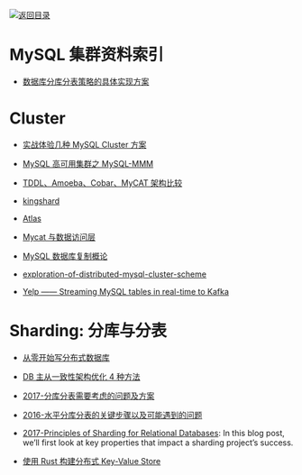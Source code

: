 [![返回目录](https://user-images.githubusercontent.com/5803001/38079637-ff0abcf0-3371-11e8-9b76-ad651620afc7.jpg)](https://github.com/wxyyxc1992/Awesome-Links)

# MySQL 集群资料索引

* [数据库分库分表策略的具体实现方案](http://mp.weixin.qq.com/s?__biz=MzI1NDQ3MjQxNA==&mid=2247483931&idx=1&sn=6eda41aa81c1243422a603205d2fad22&chksm=e9c5fbaadeb272bc92537803c14a6f55e1170b1a3b8f60160f66417800c0ace960dfe192717a#rd)

# Cluster

* [实战体验几种 MySQL Cluster 方案](http://blog.csdn.net/kingofworld/article/details/44786123)

* [MySQL 高可用集群之 MySQL-MMM](https://yq.aliyun.com/articles/38718)

- [TDDL、Amoeba、Cobar、MyCAT 架构比较 ](http://blog.csdn.net/lichangzhen2008/article/details/44708227)

- [kingshard](https://github.com/flike/kingshard)

- [Atlas](https://github.com/Qihoo360/Atlas)

- [Mycat 与数据访问层](http://minirick.duapp.com/mycatyu-chou-xiang-shu-ju-ceng/)

- [MySQL 数据库复制概论](http://mp.weixin.qq.com/s?__biz=MzAwNjQwNzU2NQ==&mid=2650342801&idx=1&sn=337f93df2278f749be14eb82ba34cd64&scene=23&srcid=0713bxquXQNfMnx3VPOjdGL4#rd)

- [exploration-of-distributed-mysql-cluster-scheme](http://www.infoq.com/cn/articles/exploration-of-distributed-mysql-cluster-scheme)

- [Yelp —— Streaming MySQL tables in real-time to Kafka](http://engineeringblog.yelp.com/2016/08/streaming-mysql-tables-in-real-time-to-kafka.html)

# Sharding: 分库与分表

* [从零开始写分布式数据库](https://github.com/ngaut/builddatabase)

* [DB 主从一致性架构优化 4 种方法](http://mp.weixin.qq.com/s?__biz=MjM5ODYxMDA5OQ==&mid=2651959442&idx=1&sn=feb8ff75385d8031386e120ef3535329&scene=0#wechat_redirect)

* [2017-分库分表需要考虑的问题及方案](https://parg.co/b1W)

* [2016-水平分库分表的关键步骤以及可能遇到的问题](https://parg.co/b1F)

* [2017-Principles of Sharding for Relational Databases](https://parg.co/bjq): In this blog post, we’ll first look at key properties that impact a sharding project’s success.

* [使用 Rust 构建分布式 Key-Value Store](https://zhuanlan.zhihu.com/p/31142786)

